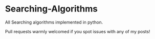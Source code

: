 # Searching-Algorithms
All Searching algorithms implemented in python.

Pull requests warmly welcomed if you spot issues with any of my posts!
